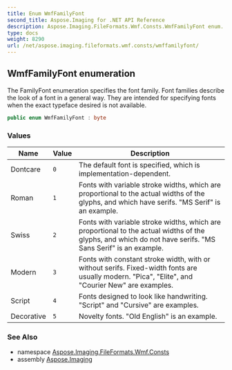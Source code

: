```yaml
---
title: Enum WmfFamilyFont
second_title: Aspose.Imaging for .NET API Reference
description: Aspose.Imaging.FileFormats.Wmf.Consts.WmfFamilyFont enum. The FamilyFont enumeration specifies the font family. Font families describe the look of a font in a general way. They are intended for specifying fonts when the exact typeface desired is not available
type: docs
weight: 8290
url: /net/aspose.imaging.fileformats.wmf.consts/wmffamilyfont/
---
```

## WmfFamilyFont enumeration

The FamilyFont enumeration specifies the font family. Font families describe the look of a font in a general way. They are intended for specifying fonts when the exact typeface desired is not available.

```csharp
public enum WmfFamilyFont : byte
```

### Values

| Name | Value | Description |
| --- | --- | --- |
| Dontcare | `0` | The default font is specified, which is implementation-dependent. |
| Roman | `1` | Fonts with variable stroke widths, which are proportional to the actual widths of the glyphs, and which have serifs. "MS Serif" is an example. |
| Swiss | `2` | Fonts with variable stroke widths, which are proportional to the actual widths of the glyphs, and which do not have serifs. "MS Sans Serif" is an example. |
| Modern | `3` | Fonts with constant stroke width, with or without serifs. Fixed-width fonts are usually modern. "Pica", "Elite", and "Courier New" are examples. |
| Script | `4` | Fonts designed to look like handwriting. "Script" and "Cursive" are examples. |
| Decorative | `5` | Novelty fonts. "Old English" is an example. |

### See Also

* namespace [Aspose.Imaging.FileFormats.Wmf.Consts](../../aspose.imaging.fileformats.wmf.consts/)
* assembly [Aspose.Imaging](../../)


